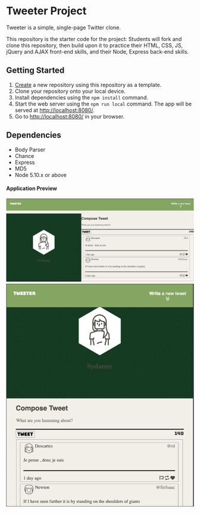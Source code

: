 # Tweeter Project

Tweeter is a simple, single-page Twitter clone.

This repository is the starter code for the project: Students will fork and clone this repository, then build upon it to practice their HTML, CSS, JS, jQuery and AJAX front-end skills, and their Node, Express back-end skills.

## Getting Started

1. [Create](https://docs.github.com/en/repositories/creating-and-managing-repositories/creating-a-repository-from-a-template) a new repository using this repository as a template.
2. Clone your repository onto your local device.
3. Install dependencies using the `npm install` command.
4. Start the web server using the `npm run local` command. The app will be served at <http://localhost:8080/>.
5. Go to <http://localhost:8080/> in your browser.

## Dependencies

- Body Parser
- Chance
- Express
- MD5
- Node 5.10.x or above

#### Application Preview

!["Screenshot of Desktop View"](https://github.com/SydannyOpal/tweeter/blob/master/docs/deskTopTweetView.png)
!["Screenshot of Mobile View"](https://github.com/SydannyOpal/tweeter/blob/master/docs/mobileTweetsView.png)
